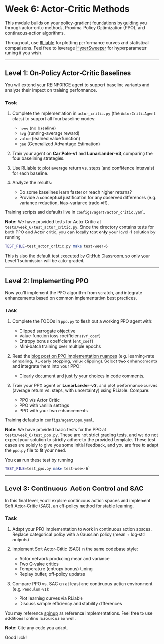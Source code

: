 # Week 6: Actor‑Critic Methods

This module builds on your policy‑gradient foundations by guiding you through actor‑critic methods, Proximal Policy Optimization (PPO), and continuous‑action algorithms.

Throughout, use [RLiable](https://github.com/google-research/rliable) for plotting performance curves and statistical comparisons. Feel free to leverage [HyperSweeper](https://github.com/automl/hypersweeper) for hyperparameter tuning if you wish.

---

## Level 1: On‑Policy Actor‑Critic Baselines

You will extend your REINFORCE agent to support baseline variants and analyze their impact on training performance.

### Task
1. Complete the implementation in `actor_critic.py` (the `ActorCriticAgent` class) to support all four baseline modes:
   - `none` (no baseline)
   - `avg` (running-average reward)
   - `value` (learned value function)
   - `gae` (Generalized Advantage Estimation)

2. Train your agent on **CartPole‑v1** and **LunarLander‑v3**, comparing the four baselining strategies.
3. Use RLiable to plot average return vs. steps (and confidence intervals) for each baseline.
4. Analyze the results:
   - Do some baselines learn faster or reach higher returns?
   - Provide a conceptual justification for any observed differences (e.g. variance reduction, bias–variance trade‑off).

Training scripts and defaults live in `configs/agent/actor_critic.yaml`.

**Note:** We have provided tests for Actor Critic at `tests/week_6/test_actor_critic.py`. 
Since the directory contains tests for both PPO and Actor critic, you can locally test **only** your level-1 solution by running

```bash
TEST_FILE=test_actor_critic.py make test-week-6
```
This is also the default test executed by GitHub Classroom, so only your Level 1 submission will be auto-graded.


---

## Level 2: Implementing PPO

Now you’ll implement the PPO algorithm from scratch, and integrate enhancements based on common implementation best practices.

### Task
1. Complete the TODOs in `ppo.py` to flesh out a working PPO agent with:
   - Clipped surrogate objective
   - Value‑function loss coefficient (`vf_coef`)
   - Entropy bonus coefficient (`ent_coef`)
   - Mini‑batch training over multiple epochs

2. Read the [blog post on PPO implementation nuances](https://iclr-blog-track.github.io/2022/03/25/ppo-implementation-details/) (e.g. learning‑rate annealing, KL‑early stopping, value clipping). Select **two** enhancements and integrate them into your PPO:
   - Clearly document and justify your choices in code comments.

3. Train your PPO agent on **LunarLander‑v3**, and plot performance curves (average return vs. steps, with uncertainty) using RLiable. Compare:
   - PPO v/s Actor Critic
   - PPO with vanilla settings
   - PPO with your two enhancements

Training defaults in `configs/agent/ppo.yaml`.

**Note:** We have provided basic tests for the PPO at `tests/week_6/test_ppo.py`. These are not strict grading tests, and we do not expect your solution to strictly adhere to the provided template. These test cases are solely to give you some initial feedback, and you are free to adapt the `ppo.py` file to fit your need.

You can run these test by running

```bash
TEST_FILE=test_ppo.py make test-week-6`
```


---

## Level 3: Continuous‑Action Control and SAC

In this final level, you’ll explore continuous action spaces and implement Soft Actor‑Critic (SAC), an off‑policy method for stable learning.

### Task
1. Adapt your PPO implementation to work in continuous action spaces. Replace categorical policy with a Gaussian policy (mean + log‑std outputs).
2. Implement Soft Actor‑Critic (SAC) in the same codebase style:
   - Actor network producing mean and variance
   - Two Q‑value critics
   - Temperature (entropy bonus) tuning
   - Replay buffer, off‑policy updates

3. Compare PPO vs. SAC on at least one continuous‑action environment (e.g. `Pendulum-v1`):
   - Plot learning curves via RLiable
   - Discuss sample efficiency and stability differences

You may reference [spinup](https://spinningup.openai.com/en/latest/) as reference implementations. Feel free to use additional online resources as well. 

**Note:** Cite any code you adapt.

Good luck!
